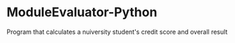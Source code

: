 # ModuleEvaluator-Python
Program that calculates a nuiversity student's credit score and overall result 
